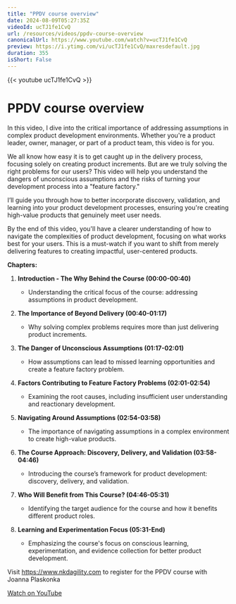 ```yaml
---
title: "PPDV course overview"
date: 2024-08-09T05:27:35Z
videoId: ucTJ1fe1CvQ
url: /resources/videos/ppdv-course-overview
canonicalUrl: https://www.youtube.com/watch?v=ucTJ1fe1CvQ
preview: https://i.ytimg.com/vi/ucTJ1fe1CvQ/maxresdefault.jpg
duration: 355
isShort: False
---
```


{{< youtube ucTJ1fe1CvQ >}}

# PPDV course overview

In this video, I dive into the critical importance of addressing assumptions in complex product development environments. Whether you're a product leader, owner, manager, or part of a product team, this video is for you. 

We all know how easy it is to get caught up in the delivery process, focusing solely on creating product increments. But are we truly solving the right problems for our users? This video will help you understand the dangers of unconscious assumptions and the risks of turning your development process into a "feature factory."

I’ll guide you through how to better incorporate discovery, validation, and learning into your product development processes, ensuring you're creating high-value products that genuinely meet user needs. 

By the end of this video, you'll have a clearer understanding of how to navigate the complexities of product development, focusing on what works best for your users. This is a must-watch if you want to shift from merely delivering features to creating impactful, user-centered products.

**Chapters:**

1. **Introduction - The Why Behind the Course (00:00-00:40)**
   - Understanding the critical focus of the course: addressing assumptions in product development.

2. **The Importance of Beyond Delivery (00:40-01:17)**
   - Why solving complex problems requires more than just delivering product increments.

3. **The Danger of Unconscious Assumptions (01:17-02:01)**
   - How assumptions can lead to missed learning opportunities and create a feature factory problem.

4. **Factors Contributing to Feature Factory Problems (02:01-02:54)**
   - Examining the root causes, including insufficient user understanding and reactionary development.

5. **Navigating Around Assumptions (02:54-03:58)**
   - The importance of navigating assumptions in a complex environment to create high-value products.

6. **The Course Approach: Discovery, Delivery, and Validation (03:58-04:46)**
   - Introducing the course’s framework for product development: discovery, delivery, and validation.

7. **Who Will Benefit from This Course? (04:46-05:31)**
   - Identifying the target audience for the course and how it benefits different product roles.

8. **Learning and Experimentation Focus (05:31-End)**
   - Emphasizing the course's focus on conscious learning, experimentation, and evidence collection for better product development.

Visit https://www.nkdagility.com to register for the PPDV course with Joanna Plaskonka

[Watch on YouTube](https://www.youtube.com/watch?v=ucTJ1fe1CvQ)
